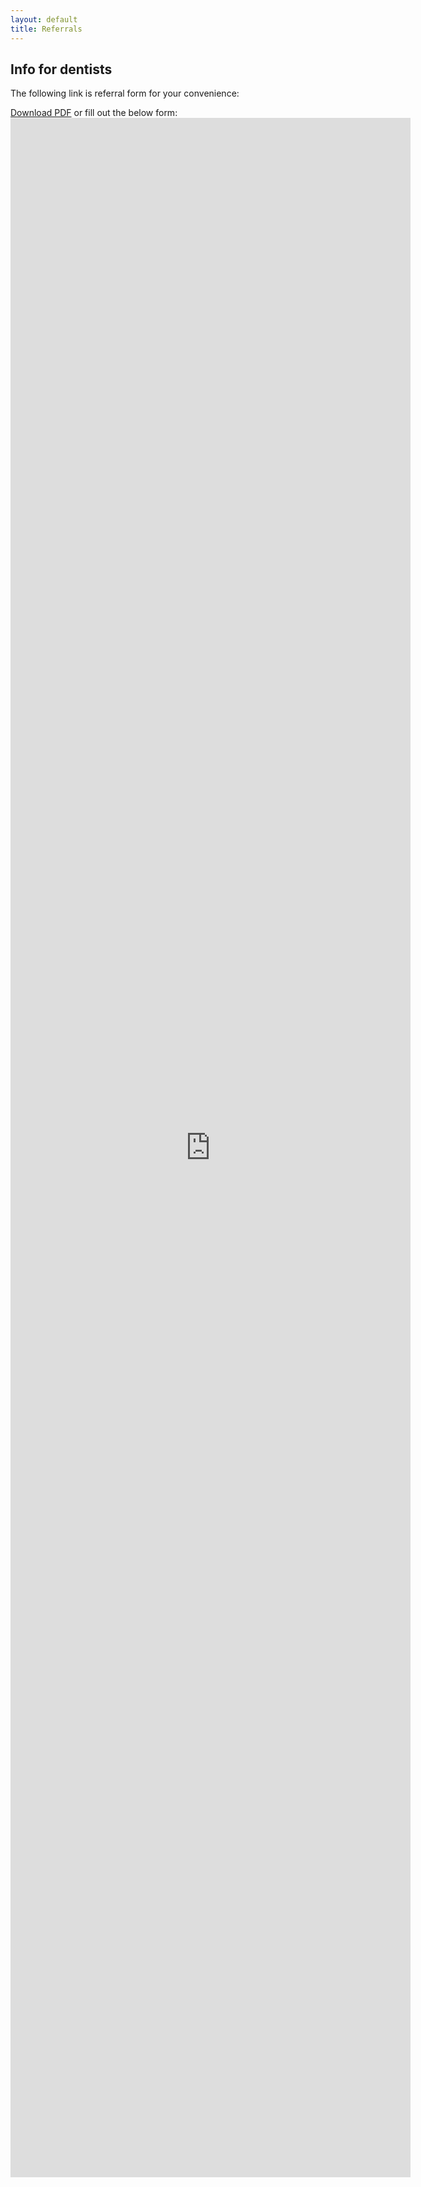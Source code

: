```yaml
---
layout: default
title: Referrals
---
```



<h2>Info for dentists</h2>
<p>The following link is referral form for your convenience:
</p>
<a href="/REFFERAL to Periodontist Dr Roy.pdf">Download PDF</a> or fill out the below form:


<iframe src="https://docs.google.com/forms/d/e/1FAIpQLScKquD6tpY_y4PWwPHIey7DtcWyZu5zJdr6Dofi8n7x_VcVwA/viewform?embedded=true" width="640" height="3295" frameborder="0" marginheight="0" marginwidth="0">Loading…</iframe>

